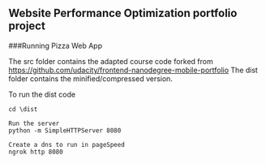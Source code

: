 ## Website Performance Optimization portfolio project

###Running Pizza Web App

The src folder contains the adapted course code forked from https://github.com/udacity/frontend-nanodegree-mobile-portfolio
The dist folder contains the minified/compressed version.

To run the dist code

```
cd \dist

Run the server
python -m SimpleHTTPServer 8080

Create a dns to run in pageSpeed
ngrok http 8080
```

